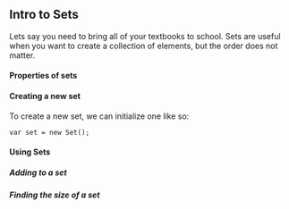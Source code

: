 ## Intro to Sets

Lets say you need to bring all of your textbooks to school. Sets are useful when you want to create a collection of elements, but the order does not matter. 

#### Properties of sets

#### Creating a new set
To create a new set, we can initialize one like so:
```
var set = new Set();
```

#### Using Sets

##### Adding to a set

##### Finding the size of a set

